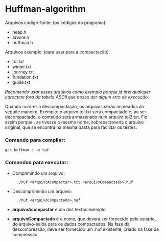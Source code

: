 # Huffman-algorithm

Arquivos código-fonte:  (os códigos do programa)

- heap.h
- arvore.h
- huffman.h

Arquivos exemplo: (para usar para a compactação)

- tol.txt
- winter.txt
- journey.txt
- fundation.txt
- guide.txt

*Recomendo usar esses arquivos como exemplo porque já tirei qualquer caractere fora da tabela ASCII que possa dar algum erro de execução.*

Quando ocorrer a descompactação, os arquivos serão nomeados da seguite maneira. Exemplo:
o arquivo tol.txt será compactado e, ao ser decompactado, o conteúdo será armazenado num arquivo tol2.txt.
Fiz assim porque , se tivesse o mesmo nome, sobreescreveria o arquivo original, que se encontra na mesma pasta para facilitar os testes.

### Comando para compilar:

    gcc huffman.c -o huf


### Comandos para executar:

- Comprimindo um arquivo:
 
        ./huf <arquivoAcompactar>.txt <arquivoCompactado>.huf
        
- Descomprimindo um arquivo:
        
        ./huf <arquivoCompactado>.huf

- **arquivoAcompactar** é um dos textos exemplo.
- **arquivoCompactado** é o nome, que deverá ser fornecido pelo usuário, do arquivo-saída para os dados compactados. Na fase da descompressão, deve ser fornecido um <arquivo>.huf existente, criado na fase de compressão.
